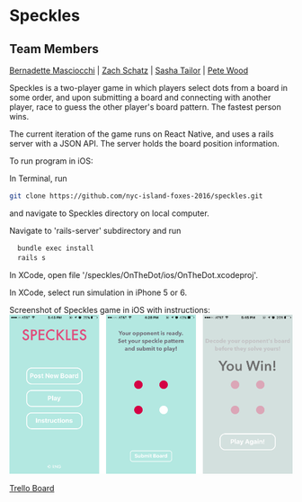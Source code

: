 # Speckles

## Team Members
<a href="https://github.com/bbfrancis">Bernadette Masciocchi</a> | <a href="https://github.com/zlschatz">Zach Schatz</a> | <a href="https://github.com/SashaTlr">Sasha Tailor</a> | <a href="http://github.com/roytuesday">Pete Wood</a>

Speckles is a two-player game in which players select dots from a board in some order, and upon submitting a board and connecting with another player, race to guess the other player's board pattern. The fastest person wins. 

The current iteration of the game runs on React Native, and uses a rails server with a JSON API. The server holds the board position information.

To run program in iOS:

In Terminal, run
  ```bash 
  git clone https://github.com/nyc-island-foxes-2016/speckles.git
  ```
  and navigate to Speckles directory on local computer.

Navigate to 'rails-server' subdirectory and run 
```bash 
  bundle exec install
  rails s
  ```

In XCode, open file '/speckles/OnTheDot/ios/OnTheDot.xcodeproj'.

In XCode, select run simulation in iPhone 5 or 6.

Screenshot of Speckles game in iOS with instructions:
![Speckles Screenshio](/OnTheDot/imgs/IMG_5943.PNG)

<a href="https://trello.com/b/QN4KzHG3/icebreaker">Trello Board</a>
